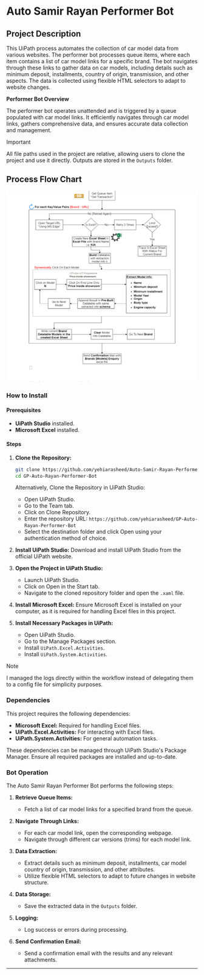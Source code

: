 # Auto Samir Rayan Performer Bot

## Project Description

This UiPath process automates the collection of car model data from various websites. The performer bot processes queue items, where each item contains a list of car model links for a specific brand. The bot navigates through these links to gather data on car models, including details such as minimum deposit, installments, country of origin, transmission, and other aspects. The data is collected using flexible HTML selectors to adapt to website changes.

**Performer Bot Overview**

The performer bot operates unattended and is triggered by a queue populated with car model links. It efficiently navigates through car model links, gathers comprehensive data, and ensures accurate data collection and management.

>[!IMPORTANT]
>All file paths used in the project are relative, allowing users to clone the project and use it directly. Outputs are stored in the `Outputs` folder.

## Process Flow Chart
![Process Flow Chart](processFlowChart.jpg)
### How to Install

#### Prerequisites

- **UiPath Studio** installed.
- **Microsoft Excel** installed.

#### Steps

1. **Clone the Repository:**
   ```bash
   git clone https://github.com/yehiarasheed/Auto-Samir-Rayan-Performer-Bot
   cd GP-Auto-Rayan-Performer-Bot
   ```

   Alternatively, Clone the Repository in UiPath Studio:
   - Open UiPath Studio.
   - Go to the Team tab.
   - Click on Clone Repository.
   - Enter the repository URL: `https://github.com/yehiarasheed/GP-Auto-Rayan-Performer-Bot`
   - Select the destination folder and click Open using your authentication method of choice.

2. **Install UiPath Studio:** Download and install UiPath Studio from the official UiPath website.

3. **Open the Project in UiPath Studio:**
   - Launch UiPath Studio.
   - Click on Open in the Start tab.
   - Navigate to the cloned repository folder and open the `.xaml` file.

4. **Install Microsoft Excel:** Ensure Microsoft Excel is installed on your computer, as it is required for handling Excel files in this project.

5. **Install Necessary Packages in UiPath:**
   - Open UiPath Studio.
   - Go to the Manage Packages section.
   - Install `UiPath.Excel.Activities`.
   - Install `UiPath.System.Activities`.
>[!NOTE]
>I managed the logs directly within the workflow instead of delegating them to a config file for simplicity purposes.
### Dependencies

This project requires the following dependencies:
- **Microsoft Excel:** Required for handling Excel files.
- **UiPath.Excel.Activities:** For interacting with Excel files.
- **UiPath.System.Activities:** For general automation tasks.

These dependencies can be managed through UiPath Studio's Package Manager. Ensure all required packages are installed and up-to-date.

### Bot Operation

The Auto Samir Rayan Performer Bot performs the following steps:

1. **Retrieve Queue Items:**
   - Fetch a list of car model links for a specified brand from the queue.

2. **Navigate Through Links:**
   - For each car model link, open the corresponding webpage.
   - Navigate through different car versions (trims) for each model link.

3. **Data Extraction:**
   - Extract details such as minimum deposit, installments, car model country of origin, transmission, and other attributes.
   - Utilize flexible HTML selectors to adapt to future changes in website structure.

4. **Data Storage:**
   - Save the extracted data in the `Outputs` folder.

5. **Logging:**
   - Log success or errors during processing.

6. **Send Confirmation Email:**
   - Send a confirmation email with the results and any relevant attachments.




---
